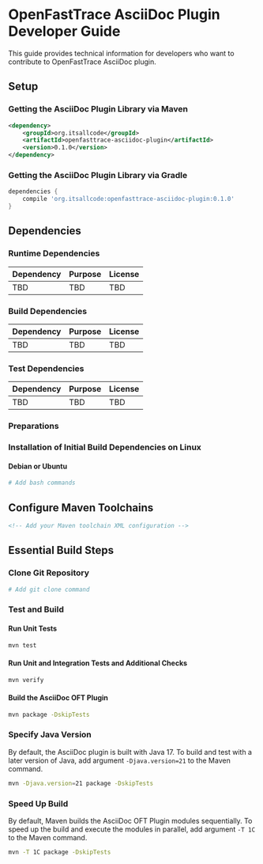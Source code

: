 # OpenFastTrace AsciiDoc Plugin Developer Guide

This guide provides technical information for developers who want to contribute to OpenFastTrace AsciiDoc plugin.

## Setup

### Getting the AsciiDoc Plugin Library via Maven

```xml
<dependency>
    <groupId>org.itsallcode</groupId>
    <artifactId>openfasttrace-asciidoc-plugin</artifactId>
    <version>0.1.0</version>
</dependency>
```

### Getting the AsciiDoc Plugin Library via Gradle

```groovy
dependencies {
    compile 'org.itsallcode:openfasttrace-asciidoc-plugin:0.1.0'
}
```

## Dependencies

### Runtime Dependencies

| Dependency | Purpose | License |
|------------|---------|---------|
| TBD        | TBD     | TBD     |

### Build Dependencies

| Dependency | Purpose | License |
|------------|---------|---------|
| TBD        | TBD     | TBD     |

### Test Dependencies

| Dependency | Purpose | License |
|------------|---------|---------|
| TBD        | TBD     | TBD     |

### Preparations

<!-- Description -->

### Installation of Initial Build Dependencies on Linux

#### Debian or Ubuntu

```bash
# Add bash commands
```

## Configure Maven Toolchains

```xml
<!-- Add your Maven toolchain XML configuration -->
```

## Essential Build Steps

### Clone Git Repository

```bash
# Add git clone command
```
### Test and Build

#### Run Unit Tests

```bash
mvn test
```

#### Run Unit and Integration Tests and Additional Checks

```bash
mvn verify
```

#### Build the AsciiDoc OFT Plugin

```bash
mvn package -DskipTests
```

### Specify Java Version

By default, the AsciiDoc plugin is built with Java 17. To build and test with a later version of Java, add argument `-Djava.version=21` to the Maven command.

```bash
mvn -Djava.version=21 package -DskipTests
```

### Speed Up Build

By default, Maven builds the AsciiDoc OFT Plugin modules sequentially. To speed up the build and execute the modules in parallel, add argument `-T 1C` to the Maven command.

```bash
mvn -T 1C package -DskipTests
```

<!-- Continue with the rest of the sections... -->
